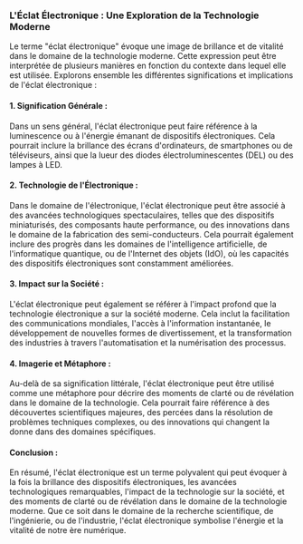### L'Éclat Électronique : Une Exploration de la Technologie Moderne

Le terme "éclat électronique" évoque une image de brillance et de vitalité dans le domaine de la technologie moderne. Cette expression peut être interprétée de plusieurs manières en fonction du contexte dans lequel elle est utilisée. Explorons ensemble les différentes significations et implications de l'éclat électronique :

#### 1. Signification Générale :
Dans un sens général, l'éclat électronique peut faire référence à la luminescence ou à l'énergie émanant de dispositifs électroniques. Cela pourrait inclure la brillance des écrans d'ordinateurs, de smartphones ou de téléviseurs, ainsi que la lueur des diodes électroluminescentes (DEL) ou des lampes à LED.

#### 2. Technologie de l'Électronique :
Dans le domaine de l'électronique, l'éclat électronique peut être associé à des avancées technologiques spectaculaires, telles que des dispositifs miniaturisés, des composants haute performance, ou des innovations dans le domaine de la fabrication des semi-conducteurs. Cela pourrait également inclure des progrès dans les domaines de l'intelligence artificielle, de l'informatique quantique, ou de l'Internet des objets (IdO), où les capacités des dispositifs électroniques sont constamment améliorées.

#### 3. Impact sur la Société :
L'éclat électronique peut également se référer à l'impact profond que la technologie électronique a sur la société moderne. Cela inclut la facilitation des communications mondiales, l'accès à l'information instantanée, le développement de nouvelles formes de divertissement, et la transformation des industries à travers l'automatisation et la numérisation des processus.

#### 4. Imagerie et Métaphore :
Au-delà de sa signification littérale, l'éclat électronique peut être utilisé comme une métaphore pour décrire des moments de clarté ou de révélation dans le domaine de la technologie. Cela pourrait faire référence à des découvertes scientifiques majeures, des percées dans la résolution de problèmes techniques complexes, ou des innovations qui changent la donne dans des domaines spécifiques.

#### Conclusion :
En résumé, l'éclat électronique est un terme polyvalent qui peut évoquer à la fois la brillance des dispositifs électroniques, les avancées technologiques remarquables, l'impact de la technologie sur la société, et des moments de clarté ou de révélation dans le domaine de la technologie moderne. Que ce soit dans le domaine de la recherche scientifique, de l'ingénierie, ou de l'industrie, l'éclat électronique symbolise l'énergie et la vitalité de notre ère numérique.